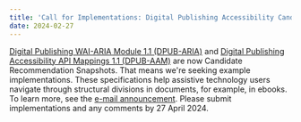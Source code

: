 ```yaml
---
title: 'Call for Implementations: Digital Publishing Accessibility Candidate Recommendations'
date: 2024-02-27
---
```


[Digital Publishing WAI-ARIA Module 1.1 (DPUB-ARIA)](https://www.w3.org/TR/dpub-aria/) and [Digital Publishing Accessibility API Mappings 1.1 (DPUB-AAM)](https://www.w3.org/TR/dpub-aam/) are now Candidate Recommendation Snapshots. That means we're seeking example implementations. These specifications help assistive technology users navigate through structural divisions in documents, for example, in ebooks. To learn more, see the [e-mail announcement](https://lists.w3.org/Archives/Public/public-wai-announce/2024JanMar/0001.html). Please submit implementations and any comments by 27 April 2024.
